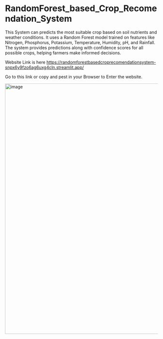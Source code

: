 # RandomForest_based_Crop_Recomendation_System
This System can predicts the most suitable crop based on soil nutrients and weather conditions. It uses a Random Forest model trained on features like Nitrogen, Phosphorus, Potassium, Temperature, Humidity, pH, and Rainfall. The system provides predictions along with confidence scores for all possible crops, helping farmers make informed decisions.

Website Link is here 
https://randomforestbasedcroprecomendationsystem-snpx6y9fzo6ag6uxg4cln.streamlit.app/

Go to this link or copy and pest in your Browser to Enter the website.


<img width="1896" height="826" alt="image" src="https://github.com/user-attachments/assets/3502fbdd-c5f4-42af-866d-dc96cc3f877c" />



